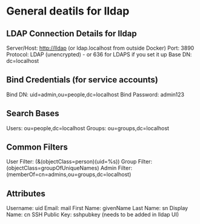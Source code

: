 # General deatils for lldap

## LDAP Connection Details for lldap

Server/Host: <http://lldap> (or ldap.localhost from outside Docker)
Port: 3890
Protocol: LDAP (unencrypted) - or 636 for LDAPS if you set it up
Base DN: dc=localhost

## Bind Credentials (for service accounts)

Bind DN: uid=admin,ou=people,dc=localhost
Bind Password: admin123

## Search Bases

Users: ou=people,dc=localhost
Groups: ou=groups,dc=localhost

## Common Filters

User Filter: (&(objectClass=person)(uid=%s))
Group Filter: (objectClass=groupOfUniqueNames)
Admin Filter: (memberOf=cn=admins,ou=groups,dc=localhost)

## Attributes

Username: uid
Email: mail
First Name: givenName
Last Name: sn
Display Name: cn
SSH Public Key: sshpubkey (needs to be added in lldap UI)
